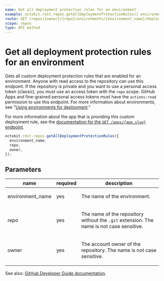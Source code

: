 ```yaml
---
name: Get all deployment protection rules for an environment
example: octokit.rest.repos.getAllDeploymentProtectionRules({ environment_name, repo, owner })
route: GET /repos/{owner}/{repo}/environments/{environment_name}/deployment_protection_rules
scope: repos
type: API method
---
```


# Get all deployment protection rules for an environment

Gets all custom deployment protection rules that are enabled for an environment. Anyone with read access to the repository can use this endpoint. If the repository is private and you want to use a personal access token (classic), you must use an access token with the `repo` scope. GitHub Apps and fine-grained personal access tokens must have the `actions:read` permission to use this endpoint. For more information about environments, see "[Using environments for deployment](https://docs.github.com/en/actions/deployment/targeting-different-environments/using-environments-for-deployment)."

For more information about the app that is providing this custom deployment rule, see the [documentation for the `GET /apps/{app_slug}` endpoint](https://docs.github.com/rest/apps/apps#get-an-app).

```js
octokit.rest.repos.getAllDeploymentProtectionRules({
  environment_name,
  repo,
  owner,
});
```

## Parameters

<table>
  <thead>
    <tr>
      <th>name</th>
      <th>required</th>
      <th>description</th>
    </tr>
  </thead>
  <tbody>
    <tr><td>environment_name</td><td>yes</td><td>

The name of the environment.

</td></tr>
<tr><td>repo</td><td>yes</td><td>

The name of the repository without the `.git` extension. The name is not case sensitive.

</td></tr>
<tr><td>owner</td><td>yes</td><td>

The account owner of the repository. The name is not case sensitive.

</td></tr>
  </tbody>
</table>

See also: [GitHub Developer Guide documentation](https://docs.github.com/rest/deployments/protection-rules#get-all-deployment-protection-rules-for-an-environment).

